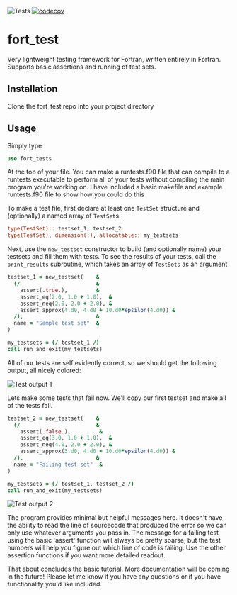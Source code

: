 ![Tests](https://github.com/archermarx/fort-test/actions/workflows/tests.yml/badge.svg)
[![codecov](https://codecov.io/gh/archermarx/fort_test/branch/master/graph/badge.svg)](https://codecov.io/gh/archermarx/fort_test)

# fort_test

Very lightweight testing framework for Fortran, written entirely in Fortran. Supports basic assertions and running of test sets. 

## Installation
Clone the fort_test repo into your project directory

## Usage

Simply type

``` f95
use fort_tests
```

At the top of your file. You can make a runtests.f90 file that can compile to a runtests executable to perform all of your tests without compiling the main program you're working on. I have included a basic makefile and example runtests.f90 file to show how you could do this

To make a test file, first declare at least one `TestSet` structure and (optionally) a named array of `TestSet`s. 

```f95
type(TestSet):: testset_1, testset_2
type(TestSet), dimension(:), allocatable:: my_testsets
```

Next, use the `new_testset` constructor to build (and optionally name) your testsets and fill them with tests. To see the results of your tests, call the `print_results` subroutine, which takes an array of `TestSets` as an argument

```f95
testset_1 = new_testset(    &
  (/                        &
    assert(.true.),         &
    assert_eq(2.0, 1.0 + 1.0),  &
    assert_neq(2.0, 2.0 + 2.0), &
    assert_approx(4.d0, 4.d0 + 10.d0*epsilon(4.d0)) &
  /),                       &
  name = "Sample test set"  &
)

my_testsets = (/ testset_1 /)
call run_and_exit(my_testsets)
```

All of our tests are self evidently correct, so we should get the following output, all nicely colored:

![Test output 1][Passing tests]

Lets make some tests that fail now. We'll copy our first testset and make all of the tests fail.

```f95
testset_2 = new_testset(    &
  (/                        &
    assert(.false.),         &
    assert_eq(3.0, 1.0 + 1.0),  &
    assert_neq(4.0, 2.0 + 2.0), &
    assert_approx(3.d0, 4.d0 + 10.d0*epsilon(4.d0)) &
  /),                       &
  name = "Failing test set"  &
)

my_testsets = (/ testset_1, testset_2 /)
call run_and_exit(my_testsets)
```

![Test output 2][Failing tests]

The program provides minimal but helpful messages here. It doesn't have the ability to read the line of sourcecode that produced the error so we can only use whatever arguments you pass in. The message for a failing test using the basic 'assert' function will always be pretty sparse, but the test numbers will help you figure out which line of code is failing. Use the other assertion functions if you want more detailed readout.

That about concludes the basic tutorial. More documentation will be coming in the future! Please let me know if you have any questions or if you have functionality you'd like included. 

[Passing tests]: https://i.ibb.co/VJLQpMk/test-pic-1.png
[Failing tests]: https://i.ibb.co/VNJ9b5d/test-pic-2.png

